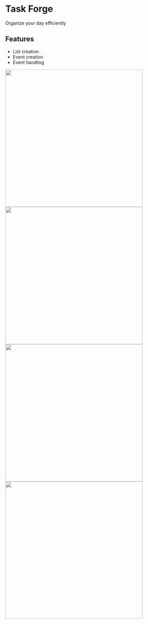 # Task Forge
Organize your day efficiently

## Features
- List creation
- Event creation
- Event handling


<img src="https://cloud.githubusercontent.com/assets/15229355/22202090/e8bbbc28-e166-11e6-9904-e9a572be7f4d.png" width="430">
<img src="https://cloud.githubusercontent.com/assets/15229355/22201914/0cafe718-e166-11e6-8438-0005250b6309.png" width="430">
<img src="https://cloud.githubusercontent.com/assets/15229355/22201955/342b9972-e166-11e6-9a38-3f8e5a190afb.png" width="430">
<img src="https://cloud.githubusercontent.com/assets/15229355/22201963/4291ed22-e166-11e6-9869-9513df588dd2.png" width="430">